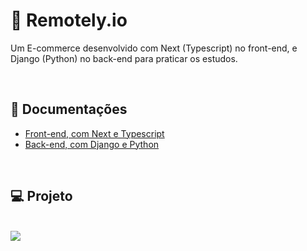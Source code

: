 <h1>🛒 Remotely.io</h1>

<p>
Um E-commerce desenvolvido com Next (Typescript) no front-end, e Django (Python) no back-end para praticar os estudos. 
</p>

<br>

<h2>📖 Documentações</h2>
<ul>
<li><a href="">Front-end, com Next e Typescript</a></li>
<li><a href="">Back-end, com Django e Python</a></li>
</ul>

<br>

<h2>💻 Projeto</h2>

<br>

<img src="./readme/home-page.gif" />



